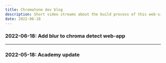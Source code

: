 ```yaml
---
title: Chromatone dev blog
description: Short video streams about the build process of this web-site
date: 2022-06-18
---
```


### 2022-06-18: Add blur to chroma detect web-app 

<youtube-embed video="Q34-E1c9fe0" />

______

### 2022-05-18: Academy update

<youtube-embed video="ltMBUZFM20s" />
